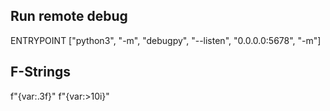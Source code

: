 ## Run remote debug
ENTRYPOINT ["python3", "-m", "debugpy", "--listen", "0.0.0.0:5678", "-m"]

## F-Strings
f"{var:.3f}"
f"{var:>10i}"
